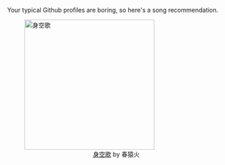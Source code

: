Your typical Github profiles are boring, so here's a song recommendation.
<figure><img width="300" height="300" src="https://i.scdn.co/image/ab67616d0000b2732a1a960a7ed79524c3c709f7" alt="身空歌" /><figcaption align="center"><a href="https://open.spotify.com/track/3f75fD0RMtKE1yW0UbMDRe" target="_blank">身空歌</a> by 春猿火</figcaption></figure>
